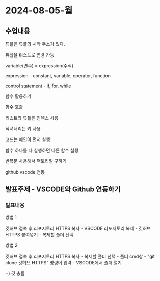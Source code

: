 # 2024-08-05-월

## 수업내용

튜플은 튜플의 시작 주소가 있다.

튜플을 리스트로 변경 가능

variable(변수) = expression(수식)

expression - constant, variable, operator, function

control statement - if, for, while

함수 활용하기

함수 호출

리스트와 튜플은 인덱스 사용

딕셔너리는 키 사용

코드는 메인이 먼저 실행

함수 하나를 다 실행하면 다른 함수 실행

반복문 사용해서 팩토리얼 구하기

github vscode 연동


## 발표주제 - VSCODE와 Github 연동하기

### 발표내용

방법 1

깃허브 접속 후 리포지토리 HTTPS 복사 - VSCODE 리포지토리 복제 - 깃허브 HTTPS 붙여넣기 - 복제할 폴더 선택

방법 2

깃허브 접속 후 리포지토리 HTTPS 복사 - 복제할 폴더 선택 - 폴더 cmd창 - "git clone 깃허브 HTTPS" 명령어 입력 - VSCODE에서 폴더 열기

+) 깃 충돌